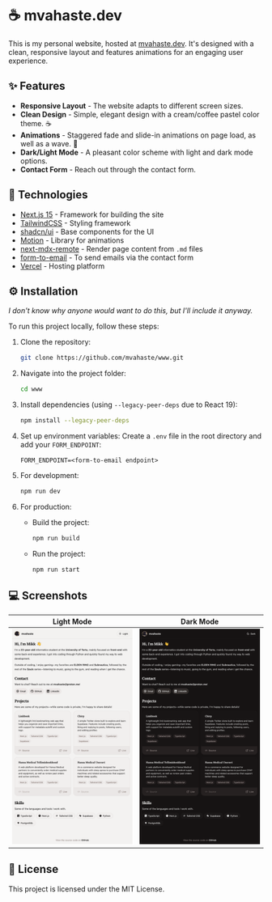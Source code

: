 # ☕ mvahaste.dev

This is my personal website, hosted at [mvahaste.dev](https://mvahaste.dev). It's designed with a clean, responsive layout and features animations for an engaging user experience.

## ✨ Features

- **Responsive Layout** - The website adapts to different screen sizes.
- **Clean Design** - Simple, elegant design with a cream/coffee pastel color theme. ☕
- **Animations** - Staggered fade and slide-in animations on page load, as well as a wave. 👋
- **Dark/Light Mode** - A pleasant color scheme with light and dark mode options.
- **Contact Form** - Reach out through the contact form.

## 🧰 Technologies

- [Next.js 15](https://nextjs.org/) - Framework for building the site
- [TailwindCSS](https://tailwindcss.com/) - Styling framework
- [shadcn/ui](https://ui.shadcn.com/) - Base components for the UI
- [Motion](https://motion.dev/) - Library for animations
- [next-mdx-remote](https://github.com/hashicorp/next-mdx-remote) - Render page content from `.md` files
- [form-to-email](https://www.form-to-email.com/) - To send emails via the contact form
- [Vercel](https://vercel.com/) - Hosting platform

## ⚙️ Installation

_I don't know why anyone would want to do this, but I'll include it anyway._

To run this project locally, follow these steps:

1. Clone the repository:
   ```bash
   git clone https://github.com/mvahaste/www.git
   ```
2. Navigate into the project folder:
   ```bash
   cd www
   ```
3. Install dependencies (using `--legacy-peer-deps` due to React 19):
   ```bash
   npm install --legacy-peer-deps
   ```
4. Set up environment variables:
   Create a `.env` file in the root directory and add your `FORM_ENDPOINT`:

   ```env
   FORM_ENDPOINT=<form-to-email endpoint>
   ```

5. For development:

   ```bash
   npm run dev
   ```

6. For production:
   - Build the project:
     ```bash
     npm run build
     ```
   - Run the project:
     ```bash
     npm run start
     ```

## 💻 Screenshots

| Light Mode                                     | Dark Mode                                    |
| ---------------------------------------------- | -------------------------------------------- |
| ![Light mode screenshot](screenshot-light.png) | ![Dark mode screenshot](screenshot-dark.png) |

## 📜 License

This project is licensed under the MIT License.
